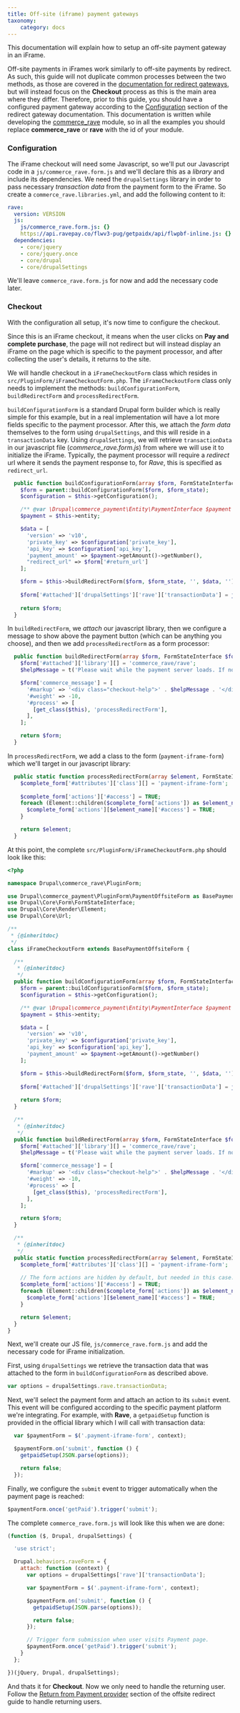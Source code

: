 ```yaml
---
title: Off-site (iframe) payment gateways
taxonomy:
    category: docs
---
```


This documentation will explain how to setup an off-site payment gateway in an iFrame.

Off-site payments in iFrames work similarly to off-site payments by redirect. 
As such, this guide will not duplicate common processes between the two methods, as those are covered in the [documentation for redirect gateways](../07.off-site-redirect-gateways), but will instead focus on the **Checkout** process as this is the main area where they differ. 
Therefore, prior to this guide, you should have a configured payment gateway according to the [Configuration](../07.off-site-redirect-gateways#configuration) section of the redirect gateway documentation.
This documentation is written while developing the [commerce_rave](https://drupal.org/project/commerce_rave) module, so in all the examples you should replace **commerce_rave** or **rave** with the id of your module.

### Configuration
The iFrame checkout will need some Javascript, so we'll put our Javascript code in a `js/commerce_rave.form.js` and we'll declare this as a _library_ and include its dependencies.
We need the `drupalSettings` library in order to pass necessary _transaction data_ from the payment form to the iFrame.
So create a `commerce_rave.libraries.yml`, and add the following content to it:

```yaml
rave:
  version: VERSION
  js:
    js/commerce_rave.form.js: {}
    https://api.ravepay.co/flwv3-pug/getpaidx/api/flwpbf-inline.js: {}
  dependencies:
    - core/jquery
    - core/jquery.once
    - core/drupal
    - core/drupalSettings
```

We'll leave `commerce_rave.form.js` for now and add the necessary code later.

### Checkout
With the configuration all setup, it's now time to configure the checkout.

Since this is an iFrame checkout, it means when the user clicks on **Pay and complete purchase**, the page will not redirect but will instead display an iFrame on the page which is specific to the payment processor, and after collecting the user's details, it returns to the site.

We will handle checkout in a `iFrameCheckoutForm` class which resides in `src/PluginForm/iFrameCheckoutForm.php`.
The `iFrameCheckoutForm` class only needs to implement the methods: `buildConfigurationForm`, `buildRedirectForm` and `processRedirectForm`.

`buildConfigurationForm` is a standard Drupal form builder which is really simple for this example, but in a real implementation will have a lot more fields specific to the payment processor. 
After this, we attach the *form data* themselves to the form using `drupalSettings`, and this will reside in a `transactionData` key.
Using `drupalSettings`, we will retrieve `transactionData` in our javascript file (*commerce_rave.form.js*) from where we will use it to initialize the iFrame.
Typically, the payment processor will require a _redirect_ url where it sends the payment response to, for *Rave*, this is specified as `redirect_url`.

```php
  public function buildConfigurationForm(array $form, FormStateInterface $form_state) {
    $form = parent::buildConfigurationForm($form, $form_state);
    $configuration = $this->getConfiguration();

    /** @var \Drupal\commerce_payment\Entity\PaymentInterface $payment */
    $payment = $this->entity;

    $data = [
      'version' => 'v10',
      'private_key' => $configuration['private_key'],
      'api_key' => $configuration['api_key'],
      'payment_amount' => $payment->getAmount()->getNumber(),
      "redirect_url" => $form['#return_url']
    ];

    $form = $this->buildRedirectForm($form, $form_state, '', $data, '');
    
    $form['#attached']['drupalSettings']['rave']['transactionData'] = json_encode($data);
    
    return $form;
  }
```

In `buildRedirectForm`, we _attach_ our javascript library, then we configure a message to show above the payment button (which can be anything you choose), and then we add `processRedirectForm` as a form processor:

```php
  public function buildRedirectForm(array $form, FormStateInterface $form_state, $redirect_url, array $data, $redirect_method = '') {
    $form['#attached']['library'][] = 'commerce_rave/rave';
    $helpMessage = t('Please wait while the payment server loads. If nothing happens within 10 seconds, please click on the button below.');

    $form['commerce_message'] = [
      '#markup' => '<div class="checkout-help">' . $helpMessage . '</div>',
      '#weight' => -10,
      '#process' => [
        [get_class($this), 'processRedirectForm'],
      ],
    ];

    return $form;
  }
```

In `processRedirectForm`, we add a class to the form (`payment-iframe-form`) which we'll target in our javascript library:

```php
  public static function processRedirectForm(array $element, FormStateInterface $form_state, array &$complete_form) {
    $complete_form['#attributes']['class'][] = 'payment-iframe-form';
    
    $complete_form['actions']['#access'] = TRUE;
    foreach (Element::children($complete_form['actions']) as $element_name) {
      $complete_form['actions'][$element_name]['#access'] = TRUE;
    }

    return $element;
  }
```

At this point, the complete `src/PluginForm/iFrameCheckoutForm.php` should look like this:

```php
<?php

namespace Drupal\commerce_rave\PluginForm;

use Drupal\commerce_payment\PluginForm\PaymentOffsiteForm as BasePaymentOffsiteForm;
use Drupal\Core\Form\FormStateInterface;
use Drupal\Core\Render\Element;
use Drupal\Core\Url;

/**
 * {@inheritdoc}
 */
class iFrameCheckoutForm extends BasePaymentOffsiteForm {

  /**
   * {@inheritdoc}
   */
  public function buildConfigurationForm(array $form, FormStateInterface $form_state) {
    $form = parent::buildConfigurationForm($form, $form_state);
    $configuration = $this->getConfiguration();

    /** @var \Drupal\commerce_payment\Entity\PaymentInterface $payment */
    $payment = $this->entity;

    $data = [
      'version' => 'v10',
      'private_key' => $configuration['private_key'],
      'api_key' => $configuration['api_key'],
      'payment_amount' => $payment->getAmount()->getNumber()
    ];

    $form = $this->buildRedirectForm($form, $form_state, '', $data, '');
    
    $form['#attached']['drupalSettings']['rave']['transactionData'] = json_encode($data);
    
    return $form;
  }

  /**
   * {@inheritdoc}
   */
  public function buildRedirectForm(array $form, FormStateInterface $form_state, $redirect_url, array $data, $redirect_method = '') {
    $form['#attached']['library'][] = 'commerce_rave/rave';
    $helpMessage = t('Please wait while the payment server loads. If nothing happens within 10 seconds, please click on the button below.');

    $form['commerce_message'] = [
      '#markup' => '<div class="checkout-help">' . $helpMessage . '</div>',
      '#weight' => -10,
      '#process' => [
        [get_class($this), 'processRedirectForm'],
      ],
    ];

    return $form;
  }

  /**
   * {@inheritdoc}
   */
  public static function processRedirectForm(array $element, FormStateInterface $form_state, array &$complete_form) {
    $complete_form['#attributes']['class'][] = 'payment-iframe-form';
    
    // The form actions are hidden by default, but needed in this case.
    $complete_form['actions']['#access'] = TRUE;
    foreach (Element::children($complete_form['actions']) as $element_name) {
      $complete_form['actions'][$element_name]['#access'] = TRUE;
    }

    return $element;
  }
}
```

Next, we'll create our JS file, `js/commerce_rave.form.js` and add the necessary code for iFrame initialization.

First, using `drupalSettings` we retrieve the transaction data that was attached to the form in `buildConfigurationForm` as described above.

```javascript
var options = drupalSettings.rave.transactionData;
```

Next, we'll select the payment form and attach an action to its `submit` event. 
This event will be configured according to the specific payment platform we're integrating. 
For example, with **Rave**, a `getpaidSetup` function is provided in the official library which I will call with transaction data:

```javascript
  var $paymentForm = $('.payment-iframe-form', context);

  $paymentForm.on('submit', function () {
    getpaidSetup(JSON.parse(options));

    return false;
  });
```

Finally, we configure the `submit` event to trigger automatically when the payment page is reached:

```javascript
$paymentForm.once('getPaid').trigger('submit');
```

The complete `commerce_rave.form.js` will look like this when we are done:

```javascript
(function ($, Drupal, drupalSettings) {

  'use strict';

  Drupal.behaviors.raveForm = {
    attach: function (context) {
      var options = drupalSettings['rave']['transactionData'];

      var $paymentForm = $('.payment-iframe-form', context);

      $paymentForm.on('submit', function () {
        getpaidSetup(JSON.parse(options));

        return false;
      });

      // Trigger form submission when user visits Payment page.
      $paymentForm.once('getPaid').trigger('submit');
    }
  };

})(jQuery, Drupal, drupalSettings);
```

And thats it for __Checkout__. Now we only need to handle the returning user.
Follow the [Return from Payment provider](../07.off-site-redirect-gateways#return-from-payment-provider) section of the offsite redirect guide to handle returning users.
